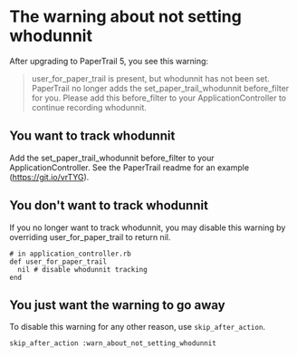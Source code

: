 # The warning about not setting whodunnit

After upgrading to PaperTrail 5, you see this warning:

> user_for_paper_trail is present, but whodunnit has not been set. PaperTrail no
> longer adds the set_paper_trail_whodunnit before_filter for you. Please add this
> before_filter to your ApplicationController to continue recording whodunnit.

## You want to track whodunnit

Add the set_paper_trail_whodunnit before_filter to your ApplicationController.
See the PaperTrail readme for an example (https://git.io/vrTYG).

## You don't want to track whodunnit

If you no longer want to track whodunnit, you may disable this
warning by overriding user_for_paper_trail to return nil.

```
# in application_controller.rb
def user_for_paper_trail
  nil # disable whodunnit tracking
end
```

## You just want the warning to go away

To disable this warning for any other reason, use `skip_after_action`.

```
skip_after_action :warn_about_not_setting_whodunnit
```
